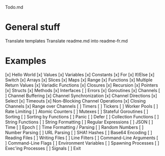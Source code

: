 Todo.md

# General stuff

Translate templates
Translate readme.md into readme-fr.md

# Examples

[x] Hello World
[x] Values
[x] Variables
[x] Constants
[x] For
[x] If/Else
[x] Switch
[x] Arrays
[x] Slices
[x] Maps
[x] Range
[x] Functions
[x] Multiple Return Values
[x] Variadic Functions
[x] Closures
[x] Recursion
[x] Pointers
[x] Structs
[x] Methods
[x] Interfaces
[ ] Errors
[x] Goroutines
[x] Channels
[ ] Channel Buffering
[x] Channel Synchronization
[x] Channel Directions
[x] Select
[x] Timeouts
[x] Non-Blocking Channel Operations
[x] Closing Channels
[x] Range over Channels
[ ] Timers
[ ] Tickers
[ ] Worker Pools
[ ] Rate Limiting
[ ] Atomic Counters
[ ] Mutexes
[ ] Stateful Goroutines
[ ] Sorting
[ ] Sorting by Functions
[ ] Panic
[ ] Defer
[ ] Collection Functions
[ ] String Functions
[ ] String Formatting
[ ] Regular Expressions
[ ] JSON
[ ] Time
[ ] Epoch
[ ] Time Formatting / Parsing
[ ] Random Numbers
[ ] Number Parsing
[ ] URL Parsing
[ ] SHA1 Hashes
[ ] Base64 Encoding
[ ] Reading Files
[ ] Writing Files
[ ] Line Filters
[ ] Command-Line Arguments
[ ] Command-Line Flags
[ ] Environment Variables
[ ] Spawning Processes
[ ] Exec'ing Processes
[ ] Signals
[ ] Exit



